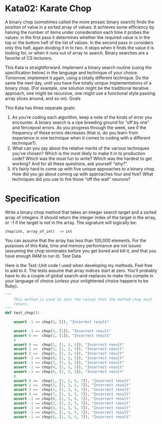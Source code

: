 
# Kata02: Karate Chop

A binary chop (sometimes called the more prosaic binary search) finds the position of value in a sorted array of values. It achieves some efficiency by halving the number of items under consideration each time it probes the values: in the first pass it determines whether the required value is in the top or the bottom half of the list of values. In the second pass in considers only this half, again dividing it in to two. It stops when it finds the value it is looking for, or when it runs out of array to search. Binary searches are a favorite of CS lecturers.

This Kata is straightforward. Implement a binary search routine (using the specification below) in the language and technique of your choice. Tomorrow, implement it again, using a totally different technique. Do the same the next day, until you have five totally unique implementations of a binary chop. (For example, one solution might be the traditional iterative approach, one might be recursive, one might use a functional style passing array slices around, and so on).
Goals

This Kata has three separate goals:

1. As you’re coding each algorithm, keep a note of the kinds of error you encounter. A binary search is a ripe breeding ground for “off by one” and fencepost errors. As you progress through the week, see if the frequency of these errors decreases (that is, do you learn from experience in one technique when it comes to coding with a different technique?).
2. What can you say about the relative merits of the various techniques you’ve chosen? Which is the most likely to make it in to production code? Which was the most fun to write? Which was the hardest to get working? And for all these questions, ask yourself “why?”.
3. It’s fairly hard to come up with five unique approaches to a binary chop. How did you go about coming up with approaches four and five? What techniques did you use to fire those “off the wall” neurons?

# Specification

Write a binary chop method that takes an integer search target and a sorted array of integers. It should return the integer index of the target in the array, or -1 if the target is not in the array. The signature will logically be:

```
chop(int, array_of_int)  -> int
```

You can assume that the array has less than 100,000 elements. For the purposes of this Kata, time and memory performance are not issues (assuming the chop terminates before you get bored and kill it, and that you have enough RAM to run it).
Test Data

Here is the Test::Unit code I used when developing my methods. Feel free to add to it. The tests assume that array indices start at zero. You’ll probably have to do a couple of global search-and-replaces to make this compile in your language of choice (unless your enlightened choice happens to be Ruby).

```python
"""
	This method is used to test the values that the method chop must 
	return.
"""
def test_chop():
	
	assert -1 == chop(3, []), "Incorrect result"
	
	assert -1 == chop(3, [1]), "Incorrect result"
	assert 0 ==  chop(1, [1]), "Incorrect result"
	#
	assert 0 ==  chop(1, [1, 3, 5]), "Incorrect result"
	assert 1 ==  chop(3, [1, 3, 5]), "Incorrect result"
	assert 2 ==  chop(5, [1, 3, 5]), "Incorrect result"
	assert -1 == chop(0, [1, 3, 5]), "Incorrect result"
	assert -1 == chop(2, [1, 3, 5]), "Incorrect result"
	assert -1 == chop(4, [1, 3, 5]), "Incorrect result"
	assert -1 == chop(6, [1, 3, 5]), "Incorrect result"
	#
	assert 0 ==  chop(1, [1, 3, 5, 7]), "Incorrect result"
	assert 1 ==  chop(3, [1, 3, 5, 7]), "Incorrect result"
	assert 2 ==  chop(5, [1, 3, 5, 7]), "Incorrect result"
	assert 3 ==  chop(7, [1, 3, 5, 7]), "Incorrect result"
	assert -1 == chop(0, [1, 3, 5, 7]), "Incorrect result"
	assert -1 == chop(2, [1, 3, 5, 7]), "Incorrect result"
	assert -1 == chop(4, [1, 3, 5, 7]), "Incorrect result"
	assert -1 == chop(6, [1, 3, 5, 7]), "Incorrect result"
	assert -1 == chop(8, [1, 3, 5, 7]), "Incorrect result"
```
